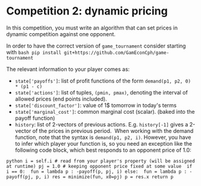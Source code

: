 # Competition 2: dynamic pricing 

In this competition, you must write an algorithm that can set prices in dynamic competition against one opponent. 

In order to have the correct version of `game_tournament` consider starting with 
``bash
pip install git+https://github.com/GamEconCph/game-tournament
``


The relevant information to your player comes as: 

* `state['payoffs']`: list of profit functions of the form `demand(p1, p2, 0) * (p1 - c)`
* `state['actions']`: list of tuples, `(pmin, pmax)`, denoting the interval of allowed prices (end points included). 
* `state['discount_factor']`: value of 1$ tomorrow in today's terms 
* `state['marginal_cost']`: common marginal cost (scalar). (baked into the payoff function)
* `history`: list of 2-vectors of previous actions. E.g. `history[-1]` gives a 2-vector of the prices in previous period. 
​
When working with the demand function, note that the syntax is `demand(p1, p2, i)`. However, you have to infer which player your function is, so you need an exception like the following code block, which best responds to an opponent price of 1.0: 

``python
i = self.i # read from your player's property (will be assigned at runtime)
pj = 1.0 # keeping opponent price fixed at some value 
if i == 0: 
    fun = lambda p : -payoff(p, pj, i)
else: 
    fun = lambda p : -payoff(pj, p, i)
res = minimize(fun, x0=pj)
p = res.x
return p
``